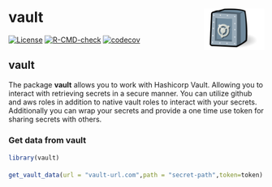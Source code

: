 # vault <a href="https://gonzalezben81.github.io/vault/"><img src="man/figures/logo.png" align="right" height="82" alt="vault website" /></a>
<!-- badges: start -->

[![License](https://img.shields.io/badge/License-GPL--3.0-blue.svg)](https://www.gnu.org/licenses/gpl-3)
[![R-CMD-check](https://github.com/gonzalezben81/vault/actions/workflows/R-CMD-check.yaml/badge.svg)](https://github.com/gonzalezben81/vault/actions/workflows/R-CMD-check.yaml)
[![codecov](https://codecov.io/gh/gonzalezben81/vault/graph/badge.svg?token=7STWR20Q4H)](https://codecov.io/gh/gonzalezben81/vault)
<!-- badges: end -->

## vault

The package **vault** allows you to work with Hashicorp Vault. Allowing you to interact with retrieving secrets in a secure manner. You can utilize github and aws roles in addition to native vault roles to interact with your secrets. Additionally you can wrap your secrets and provide a one time use token for sharing secrets with others.


### Get data from vault

```r
library(vault)

get_vault_data(url = "vault-url.com",path = "secret-path",token=token)

```
